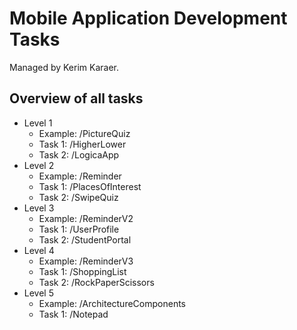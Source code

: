 # Mobile Application Development Tasks
Managed by Kerim Karaer.

## Overview of all tasks
* Level 1
  * Example: /PictureQuiz
  * Task 1: /HigherLower
  * Task 2: /LogicaApp
* Level 2
  * Example: /Reminder
  * Task 1: /PlacesOfInterest
  * Task 2: /SwipeQuiz
* Level 3
  * Example: /ReminderV2
  * Task 1: /UserProfile
  * Task 2: /StudentPortal
* Level 4
  * Example: /ReminderV3
  * Task 1: /ShoppingList
  * Task 2: /RockPaperScissors
* Level 5
  * Example: /ArchitectureComponents
  * Task 1: /Notepad